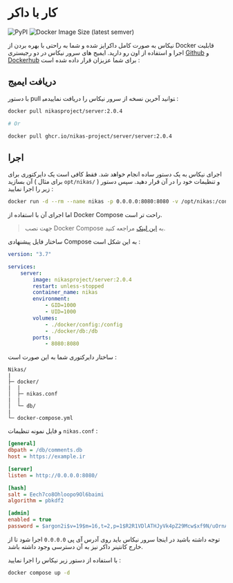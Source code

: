 # کار با داکر

![PyPI](https://img.shields.io/pypi/v/nikas?label=Version) ![Docker Image Size (latest semver)](https://img.shields.io/docker/image-size/nikasproject/server)

نیکاس به صورت کامل داکرایز شده و شما به راحتی با بهره بردن از Docker قابلیت اجرا و استفاده از اون رو دارید. ایمیج های سرور نیکاس در دو رجیستری [Github](https://github.com/Nikas-Project/Server/pkgs/container/Server%2Fserver) و [Dockerhub](https://hub.docker.com/r/nikasproject/server) برای شما عزیزان قرار داده شده است :

## دریافت ایمیج

با دستور pull می‎توانید آخرین نسخه از سرور نیکاس را دریافت نمایید :

```sh
docker pull nikasproject/server:2.0.4

# Or

docker pull ghcr.io/nikas-project/server/server:2.0.4
```

## اجرا

اجرای نیکاس به یک دستور ساده انجام خواهد شد. فقط کافی است یک دایرکتوری برای آن بسازید ( برای مثال `opt/nikas/` ) و تنظیمات خود را در آن قرار دهید. سپس دستور زیر را اجرا نمایید :

```sh
docker run -d --rm --name nikas -p 0.0.0.0:8080:8080 -v /opt/nikas:/config -v /opt/nikas:/db nikasproject/server:2.0.4
```

اما اجرای آن با استفاده از Docker Compose راحت تر است.

> جهت نصب Docker Compose به [این لینک](https://docs.docker.com/compose/cli-command/) مراجعه کنید.

ساختار فایل پیشنهادی Compose به این شکل است :

```yml
version: "3.7"

services:
    server:
        image: nikasproject/server:2.0.4
        restart: unless-stopped
        container_name: nikas
        environment:
            - GID=1000
            - UID=1000
        volumes:
            - ./docker/config:/config
            - ./docker/db:/db
        ports:
            - 8080:8080
```

ساختار دایرکتوری شما به این صورت است :

```lang-none
Nikas/
|
├─ docker/
|  |
│  ├─ nikas.conf
|  |
│  └─ db/
|
└─ docker-compose.yml
```

و فایل نمونه تنظیمات `nikas.conf` :

```ini
[general]
dbpath = /db/comments.db
host = https://example.ir

[server]
listen = http://0.0.0.0:8080/

[hash]
salt = Eech7co8Ohloopo9Ol6baimi
algorithm = pbkdf2

[admin]
enabled = true
password = $argon2i$v=19$m=16,t=2,p=1$R2R1VDlATHJyVk4pZ29Mcw$xf9N/uOrnAWN35tg2+iS2Q
```

توجه داشته باشید در اینجا سرور نیکاس باید روی آدرس آی پی `0.0.0.0` اجرا شود تا از خارج کانتینر داکر نیز به آن دسترسی وجود داشته باشد.

با استفاده از دستور زیر نیکاس را اجرا نمایید :

```sh
docker compose up -d
```
